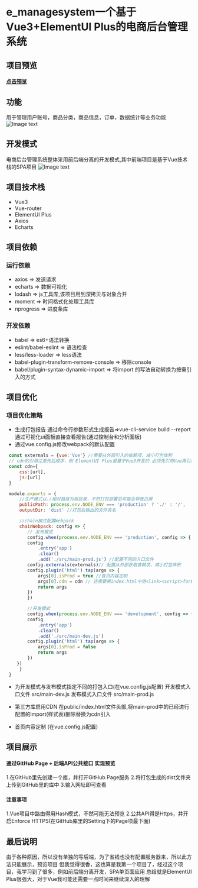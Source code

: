 <!--
 * @Author: your name
 * @Date: 2021-07-14 01:30:10
 * @LastEditTime: 2021-08-01 10:08:33
 * @LastEditors: Please set LastEditors
 * @Description: In User Settings Edit
 * @FilePath: \e_managesystem\README.md
-->
# e_managesystem一个基于Vue3+ElementUI Plus的电商后台管理系统

## 项目预览
#### [点击预览](https://www.mmgoodstudy.icu/e_manageSystem_Preview/)

## 功能
用于管理用户账号，商品分类，商品信息，订单，数据统计等业务功能
![Image text](https://cdn.jsdelivr.net/gh/Jimi331492/cdn/img/aboutProject/e_mS_1.png)

## 开发模式
电商后台管理系统整体采用前后端分离的开发模式,其中前端项目是基于Vue技术栈的SPA项目
![Image text](https://cdn.jsdelivr.net/gh/Jimi331492/cdn/img/aboutProject/e_mS_1.png)

## 项目技术栈
* Vue3
* Vue-router
* ElementUI Plus
* Axios
* Echarts

## 项目依赖
### 运行依赖
* axios => 发送请求
* echarts => 数据可视化
* lodash => js工具库,该项目用到深拷贝与对象合并
* moment => 时间格式化处理工具库
* nprogress => 进度条库

### 开发依赖
* babel => es6+语法转换
* eslint/babel-eslint => 语法检查
* less/less-loader => less语法
* babel-plugin-transform-remove-console => 移除console
* babel/plugin-syntax-dynamic-import => 将import 的写法自动转换为按需引入的方式

## 项目优化
### 项目优化策略
* 生成打包报告
通过命令行参数形式生成报告=>vue-cli-service build --report
通过可视化ui面板直接查看报告(通过控制台和分析面板)
* 通过vue.config.js修改webpack的默认配置
``` vue.config.js
 const externals = {vue:'Vue'} //需要从外部引入的依赖项，减小打包体积
 // cdn的引用注意先后顺序，例 ElementUI Plus是基于Vue3开发的 必须先引用Vue再引用ElementUI Plus 不然会导致白屏，组件加载不出来
 const cdn={
     css:[url],
     js:[url]
 }

 module.exports = {
     //生产模式以./相对路径为根目录，不然打包部署后可能会导致白屏
     publicPath: process.env.NODE_ENV === 'production' ? './' : '/', 
     outputDir: 'dist' //打包后输出的文件夹名

     //chain模式配置Webpack
     chainWebpack: config => {
        // 发布模式
        config.when(process.env.NODE_ENV === 'production', config => {
        config
            .entry('app')
            .clear()
            .add('./src/main-prod.js') //配置不同的入口文件
        config.externals(externals)// 配置从外部获取依赖项，减小打包体积
        config.plugin('html').tap(args => {
            args[0].isProd = true //首页内容定制
            args[0].cdn = cdn // 还需要再index.html中用<link><script>forEach导入各个cdn文件
            return args
        })
        })

        //开发模式
        config.when(process.env.NODE_ENV === 'development', config => {
        config
            .entry('app')
            .clear()
            .add('./src/main-dev.js')
        config.plugin('html').tap(args => {
            args[0].isProd = false
            return args
        })
    })
     }
 }
```

* 为开发模式与发布模式指定不同的打包入口(在vue.config.js配置)
开发模式入口文件 src/main-dev.js
发布模式入口文件 src/main-prod.js

* 第三方库启用CDN
在public/index.html文件头部,将main-prod中的已经进行配置的import(样式表)删除替换为cdn引入

* 首页内容定制 (在vue.config.js配置)

## 项目展示
#### 通过GitHub Page + 后端API公共接口 实现预览
1.在GitHub里先创建一个库，并打开GitHub Page服务
2.将打包生成的dist文件夹上传到GitHub里的库中
3.输入网址即可查看

#### 注意事项
1.Vue项目中路由得用Hash模式，不然可能无法预览
2.公共API得是Https，并开启Enforce HTTPS(在GitHub库里的Setting下的Page项最下面)

## 最后说明
由于各种原因，所以没有单独的写后端，为了省钱也没有配置服务器来，所以此方法只能展示，预览项目
但我觉得很香，这也算是我第一个项目了，经过这个项目，我学习到了很多，例如前后端分离开发，SPA单页面应用
总结就是ElementUI Plus很强大，对于Vue我可能还需要一点时间来继续深入的理解